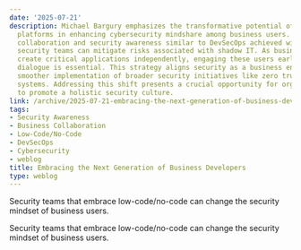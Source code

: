 ```yaml
---
date: '2025-07-21'
description: Michael Bargury emphasizes the transformative potential of low-code/no-code
  platforms in enhancing cybersecurity mindshare among business users. By fostering
  collaboration and security awareness similar to DevSecOps achieved with developers,
  security teams can mitigate risks associated with shadow IT. As business units increasingly
  create critical applications independently, engaging these users early in the security
  dialogue is essential. This strategy aligns security as a business enabler, enabling
  smoother implementation of broader security initiatives like zero trust and identity
  systems. Addressing this shift presents a crucial opportunity for organizations
  to promote a holistic security culture.
link: /archive/2025-07-21-embracing-the-next-generation-of-business-developers
tags:
- Security Awareness
- Business Collaboration
- Low-Code/No-Code
- DevSecOps
- Cybersecurity
- weblog
title: Embracing the Next Generation of Business Developers
type: weblog
---
```


Security teams that embrace low-code/no-code can change the security mindset of business users.

Security teams that embrace low-code/no-code can change the security mindset of business users.

